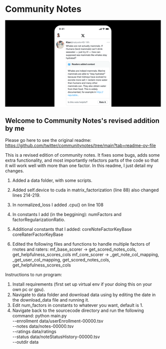 # Community Notes

![](/documentation/images/help-rate-this-note-expanded.png)

## Welcome to Community Notes's revised addition by me

Please go here to see the original readme: https://github.com/twitter/communitynotes/tree/main?tab=readme-ov-file

This is a revised edition of community notes. It fixes some bugs, adds some extra functionality, and most importantly refactors parts of the code so that it will work well with more than one factor. In this readme, I just detail my changes.

1. Added a data folder, with some scripts.
2. Added self.device to cuda in matrix_factorization (line 88) also changed lines 214-219.
3. In normalized_loss I added .cpu() on line 108
4. In constants I add (in the beggining): numFactors and factorRegularizationRatio.
5. Additional constants that I added:
   coreNoteFactorKeyBase
   coreRaterFactorKeyBase

6. Edited the following files and functions to handle multiple factors of rnotes and raters:
   mf_base_scorer -> get_scored_notes_cols, get_helpfulness_scores_cols
   mf_core_scorer -> \_get_note_col_mapping, \_get_user_col_mapping, get_scored_notes_cols, get_helpfulness_scores_cols

Instructions to run program:

1. Install requirements (first set up virtual env if your doing this on your own pc or gpu).
2. Navigate to data folder and download data using by editing the date in the download_data file and running it.
3. Edit num_factors in constants to whatever you want, default is 1.
4. Navigate back to the sourcecode directory and run the following command:
   python main.py \
    --enrollment data/userEnrollment-00000.tsv \
    --notes data/notes-00000.tsv \
    --ratings data/ratings \
    --status data/noteStatusHistory-00000.tsv \
    --outdir data
